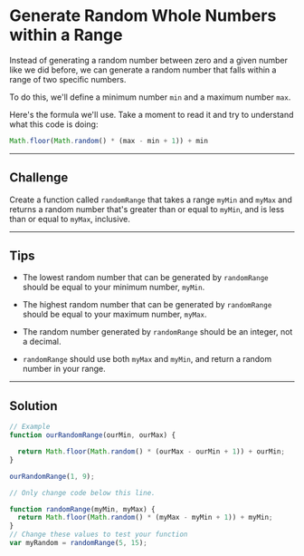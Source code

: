 # Generate Random Whole Numbers within a Range

Instead of generating a random number between zero and a given number like we did before, we can generate a random number that falls within a range of two specific numbers.

To do this, we'll define a minimum number `min` and a maximum number `max`.

Here's the formula we'll use. Take a moment to read it and try to understand what this code is doing:

```js
Math.floor(Math.random() * (max - min + 1)) + min
```
---

## Challenge

Create a function called `randomRange` that takes a range `myMin` and `myMax` and returns a random number that's greater than or equal to `myMin`, and is less than or equal to `myMax`, inclusive.

---

## Tips

- The lowest random number that can be generated by `randomRange` should be equal to your minimum number, `myMin`.

- The highest random number that can be generated by `randomRange` should be equal to your maximum number, `myMax`.

- The random number generated by `randomRange` should be an integer, not a decimal.

- `randomRange` should use both `myMax` and `myMin`, and return a random number in your range.

---

## Solution

```js
// Example
function ourRandomRange(ourMin, ourMax) {

  return Math.floor(Math.random() * (ourMax - ourMin + 1)) + ourMin;
}

ourRandomRange(1, 9);

// Only change code below this line.

function randomRange(myMin, myMax) {
  return Math.floor(Math.random() * (myMax - myMin + 1)) + myMin;
}
// Change these values to test your function
var myRandom = randomRange(5, 15);
```